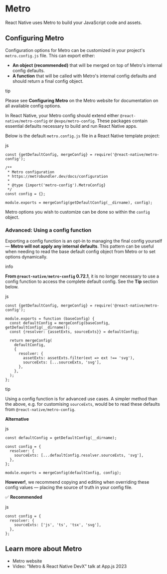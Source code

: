 # Metro

React Native uses Metro to build your JavaScript code and assets.

## Configuring Metro

Configuration options for Metro can be customized in your project's `metro.config.js` file. This can export either:

* **An object (recommended)** that will be merged on top of Metro's internal config defaults.
* **A function** that will be called with Metro's internal config defaults and should return a final config object.

tip

Please see **Configuring Metro** on the Metro website for documentation on all available config options.

In React Native, your Metro config should extend either `@react-native/metro-config` or `@expo/metro-config`. These packages contain essential defaults necessary to build and run React Native apps.

Below is the default `metro.config.js` file in a React Native template project:

js

```
const {getDefaultConfig, mergeConfig} = require('@react-native/metro-config');

/**
 * Metro configuration
 * https://metrobundler.dev/docs/configuration
 *
 * @type {import('metro-config').MetroConfig}
 */
const config = {};

module.exports = mergeConfig(getDefaultConfig(__dirname), config);
```

Metro options you wish to customize can be done so within the `config` object.

### Advanced: Using a config function

Exporting a config function is an opt-in to managing the final config yourself — **Metro will not apply any internal defaults**. This pattern can be useful when needing to read the base default config object from Metro or to set options dynamically.

info

**From `@react-native/metro-config` 0.72.1**, it is no longer necessary to use a config function to access the complete default config. See the **Tip** section below.

js

```
const {getDefaultConfig, mergeConfig} = require('@react-native/metro-config');

module.exports = function (baseConfig) {
  const defaultConfig = mergeConfig(baseConfig, getDefaultConfig(__dirname));
  const {resolver: {assetExts, sourceExts}} = defaultConfig;

  return mergeConfig(
    defaultConfig,
    {
      resolver: {
        assetExts: assetExts.filter(ext => ext !== 'svg'),
        sourceExts: [...sourceExts, 'svg'],
      },
    },
  );
};
```

tip

Using a config function is for advanced use cases. A simpler method than the above, e.g. for customising `sourceExts`, would be to read these defaults from `@react-native/metro-config`.

**Alternative**

js

```
const defaultConfig = getDefaultConfig(__dirname);

const config = {
  resolver: {
    sourceExts: [...defaultConfig.resolver.sourceExts, 'svg'],
  },
};

module.exports = mergeConfig(defaultConfig, config);
```

**However!**, we recommend copying and editing when overriding these config values — placing the source of truth in your config file.

✅ **Recommended**

js

```
const config = {
  resolver: {
    sourceExts: ['js', 'ts', 'tsx', 'svg'],
  },
};
```

## Learn more about Metro

* Metro website
* Video: "Metro & React Native DevX" talk at App.js 2023

